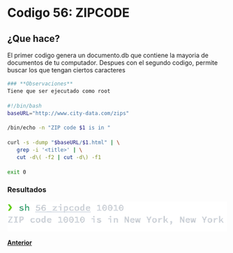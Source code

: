 # Codigo 56: ZIPCODE

## ¿Que hace?
El primer codigo genera un documento.db que contiene la mayoria de documentos de tu computador. Despues con el segundo codigo, permite buscar los que tengan ciertos caracteres

```bash
### **Observaciones**
Tiene que ser ejecutado como root

#!/bin/bash
baseURL="http://www.city-data.com/zips"

/bin/echo -n "ZIP code $1 is in "

curl -s -dump "$baseURL/$1.html" | \
   grep -i '<title>' | \
   cut -d\( -f2 | cut -d\) -f1

exit 0
```

### **Resultados**
![](https://github.com/SPM-UPVictoria/test-git-itsHaydo/blob/main/capturas/capturas/56.png)

**[Anterior](https://github.com/SPM-UPVictoria/test-git-itsHaydo)**
